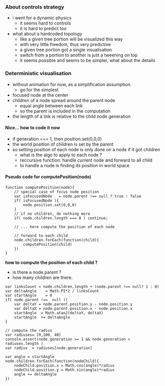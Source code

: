 ### About controls strategy
* i went for a dynamic physics
    - it seems hard to controls
    - it is hard to predict too
* what about a hardcoded topology
    - like a given tree portion will be visualized this way
    - with very little freedom, thus very predictive
    - a given tree portion got a single visualisation 
    - switch from a portion to another is just a tweening on top 
    - it seems possible and seems to be simpler, what about the details

### Deterministic visualisation 
* without animation for now, as a simplification assumption.
    - go for the simplest 
* focused node at the center
* children of a node spread around the parent node
    - equal angle between each link
    - so the parent is included in the computation
* the length of a link is relative to the child node generation

#### Nice... how to code it now
* if generation === 1, then position.set(0,0,0)
* the world position of children is set by the parent
* so setting position of each node is only done on a node if it got children
    - what is the algo to apply to each node ? 
    - reccursive function: handle current node and forward to all child
    - to handle a node is finding its position in world space

#### Pseudo code for computePosition(node)

```
function computePosition(node){
    // special case of focus node position
    var isFocusedNode   = node.parent !== null ? true : false
    if( isFocusedNode ){
        node.position.set(0,0,0)
    }
    // if no children, do nothing more
    if( node.children.length === 0 ) continue;

    // ... here compute the position of each node

    // forward to each child
    node.children.forEach(function(child){
        computePosition(child)
    })
}
```

**how to compute the position of each child ?**

* is there a node.parent ?
* how many children are there.

```
var linksCount = node.children.length + (node.parent !== null? 1 : 0)
var deltaAngle    = Math.PI*2 / linksCount
var startAngle    = 0
if( node.parent !==  null ){
    var deltaY = node.parent.position.y - node.position.y
    var deltaX = node.parent.position.x - node.position.x
    startAngle  = Math.atan2(deltaY, deltaX)
    startAngle  += deltaAngle
}

// compute the radius
var radiuses= [0,100, 40]
console.assert(node.generation >= 1 && node.generation < radiuses.length )
var radius  = radiuses[node.generation]

var angle = startAngle
node.children.forEach(function(nodeChild){
    nodeChild.position.x = Math.cos(angle)*radius
    nodeChild.position.y = Math.sin(angle)*radius
    angle += deltaAngle
})
```











